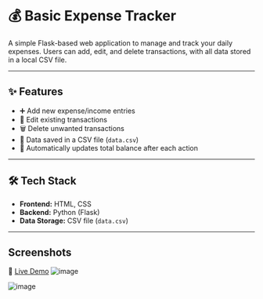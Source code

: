 # 💰 Basic Expense Tracker

A simple Flask-based web application to manage and track your daily expenses. Users can add, edit, and delete transactions, with all data stored in a local CSV file.

---

## ✨ Features

- ➕ Add new expense/income entries  
- 📝 Edit existing transactions  
- 🗑️ Delete unwanted transactions  
- 💾 Data saved in a CSV file (`data.csv`)  
- 🔄 Automatically updates total balance after each action

---

## 🛠️ Tech Stack

- **Frontend:** HTML, CSS  
- **Backend:** Python (Flask)  
- **Data Storage:** CSV file (`data.csv`)

---

## Screenshots
🔗 [Live Demo](https://807dbb4b-9fd7-4e79-9ebd-fd0f1adc29e5-00-31msf3dkbvv8y.sisko.replit.dev/)
![image](https://github.com/user-attachments/assets/626b8bf2-d027-4bbb-b331-03d260b27c24)

![image](https://github.com/user-attachments/assets/c3eb400d-352a-4023-8bc9-d225fbe3a9a1)


